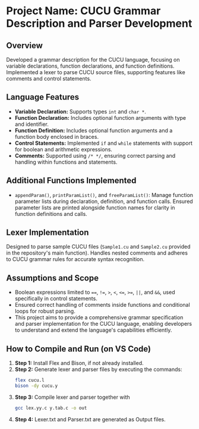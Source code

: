 # Project Name: CUCU Grammar Description and Parser Development

## Overview
Developed a grammar description for the CUCU language, focusing on variable declarations, function declarations, and function definitions. Implemented a lexer to parse CUCU source files, supporting features like comments and control statements.

## Language Features
- **Variable Declaration:** Supports types `int` and `char *`.
- **Function Declaration:** Includes optional function arguments with type and identifier.
- **Function Definition:** Includes optional function arguments and a function body enclosed in braces.
- **Control Statements:** Implemented `if` and `while` statements with support for boolean and arithmetic expressions.
- **Comments:** Supported using `/* */`, ensuring correct parsing and handling within functions and statements.

## Additional Functions Implemented
- `appendParam()`, `printParamList()`, and `freeParamList()`: Manage function parameter lists during declaration, definition, and function calls. Ensured parameter lists are printed alongside function names for clarity in function definitions and calls.

## Lexer Implementation
Designed to parse sample CUCU files (`Sample1.cu` and `Sample2.cu` provided in the repository's main function). Handles nested comments and adheres to CUCU grammar rules for accurate syntax recognition.

## Assumptions and Scope
- Boolean expressions limited to `==`, `!=`, `>`, `<`, `<=`, `>=`, `||`, and `&&`, used specifically in control statements.
- Ensured correct handling of comments inside functions and conditional loops for robust parsing.
- This project aims to provide a comprehensive grammar specification and parser implementation for the CUCU language, enabling developers to understand and extend the language's capabilities efficiently.

## How to Compile and Run (on VS Code)
1. **Step 1:** Install Flex and Bison, if not already installed.
2. **Step 2:** Generate lexer and parser files by executing the commands:
   ```bash
   flex cucu.l
   bison -dy cucu.y
3. **Step 3:** Compile lexer and parser together with
   ```bash
   gcc lex.yy.c y.tab.c -o out
4. **Step 4:** Lexer.txt and Parser.txt are generated as Output files.
